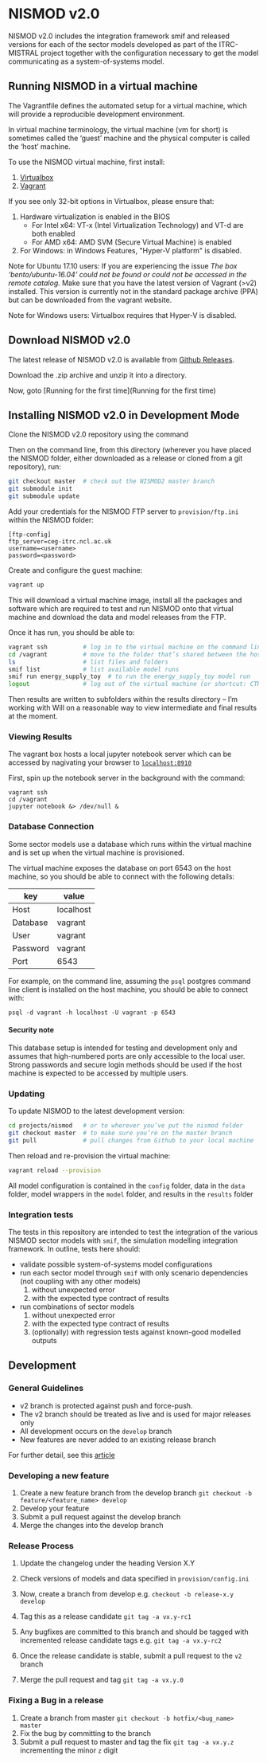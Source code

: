 # NISMOD v2.0

NISMOD v2.0 includes the integration framework smif and released versions
for each of the sector models developed as part of the ITRC-MISTRAL project
together with the configuration necessary to get the model communicating as a
system-of-systems model.

## Running NISMOD in a virtual machine

The Vagrantfile defines the automated setup for a virtual machine, which will
provide a reproducible development environment.

In virtual machine terminology, the virtual machine (vm for short) is sometimes
called the ‘guest’ machine and the physical computer is called the ‘host’
machine.

To use the NISMOD virtual machine, first install:

1. [Virtualbox](https://www.virtualbox.org)
1. [Vagrant](https://vagrantup.com)

If you see only 32-bit options in Virtualbox, please ensure that:
1. Hardware virtualization is enabled in the BIOS
    - For Intel x64: VT-x (Intel Virtualization Technology) and VT-d are both enabled
    - For AMD x64: AMD SVM (Secure Virtual Machine) is enabled
2. For Windows: in Windows Features, "Hyper-V platform" is disabled.

Note for Ubuntu 17.10 users: If you are experiencing the issue *The box
‘bento/ubuntu-16.04’ could not be found or could not be accessed in the remote
catalog.* Make sure that you have the latest version of Vagrant (>v2) installed.
This version is currently not in the standard package archive (PPA) but can be
downloaded from the vagrant website.


Note for Windows users: Virtualbox requires that Hyper-V is disabled.

## Download NISMOD v2.0

The latest release of NISMOD v2.0 is available from [Github Releases](https://github.com/nismod/nismod2/releases/latest).

Download the .zip archive and unzip it into a directory.

Now, goto [Running for the first time](Running for the first time)

## Installing NISMOD v2.0 in Development Mode

Clone the NISMOD v2.0 repository using the command

Then on the command line, from this directory (wherever you have placed the
NISMOD folder, either downloaded as a release or cloned from a git repository),
run:

```bash
git checkout master  # check out the NISMOD2 master branch
git submodule init
git submodule update
```

Add your credentials for the NISMOD FTP server to `provision/ftp.ini` within the
NISMOD folder:

```
[ftp-config]
ftp_server=ceg-itrc.ncl.ac.uk
username=<username>
password=<password>
```

Create and configure the guest machine:

```bash
vagrant up
```

This will download a virtual machine image, install all the packages and
software which are required to test and run NISMOD onto that virtual machine
and download the data and model releases from the FTP.

Once it has run, you should be able to:

```bash
vagrant ssh          # log in to the virtual machine on the command line
cd /vagrant          # move to the folder that’s shared between the host and guest machines
ls                   # list files and folders
smif list            # list available model runs
smif run energy_supply_toy  # to run the energy_supply_toy model run
logout               # log out of the virtual machine (or shortcut: CTRL+D)
```

Then results are written to subfolders within the results directory – I’m working with Will on a reasonable way to view intermediate and final results at the moment.

### Viewing Results

The vagrant box hosts a local jupyter notebook server which can be accessed by
nagivating your browser to [`localhost:8910`](http://localhost:8910/notebooks/Results%20Viewer%20-%20Split%20Out.ipynb)

First, spin up the notebook server in the background with the command:

    vagrant ssh
    cd /vagrant
    jupyter notebook &> /dev/null &

### Database Connection

Some sector models use a database which runs within the virtual machine and is
set up when the virtual machine is provisioned.

The virtual machine exposes the database on port 6543 on the host machine, so
you should be able to connect with the following details:

| key      | value     |
|----------|-----------|
| Host     | localhost |
| Database | vagrant   |
| User     | vagrant   |
| Password | vagrant   |
| Port     | 6543      |

For example, on the command line, assuming the `psql` postgres command line
client is installed on the host machine, you should be able to connect with:

    psql -d vagrant -h localhost -U vagrant -p 6543

#### Security note

This database setup is intended for testing and development only and assumes
that high-numbered ports are only accessible to the local user. Strong passwords
and secure login methods should be used if the host machine is expected to be
accessed by multiple users.


### Updating

To update NISMOD to the latest development version:

```bash
cd projects/nismod   # or to wherever you’ve put the nismod folder
git checkout master  # to make sure you’re on the master branch
git pull             # pull changes from Github to your local machine
```

Then reload and re-provision the virtual machine:

```bash
vagrant reload --provision
```

All model configuration is contained in the `config` folder, data in the `data`
folder, model wrappers in the `model` folder, and results in the `results` folder

### Integration tests

The tests in this repository are intended to test the integration of the various
NISMOD sector models with `smif`, the simulation modelling integration
framework. In outline, tests here should:

- validate possible system-of-systems model configurations
- run each sector model through `smif` with only scenario dependencies (not
  coupling with any other models)
    1. without unexpected error
    1. with the expected type contract of results
- run combinations of sector models
    1. without unexpected error
    1. with the expected type contract of results
    1. (optionally) with regression tests against known-good modelled outputs

## Development

### General Guidelines

- v2 branch is protected against push and force-push.
- The v2 branch should be treated as live and is used for major releases only
- All development occurs on the `develop` branch
- New features are never added to an existing release branch

For further detail, see this [article](http://nvie.com/posts/a-successful-git-branching-model/)

### Developing a new feature

1. Create a new feature branch from the develop branch `git checkout -b feature/<feature_name> develop`
1. Develop your feature
1. Submit a pull request against the develop branch
1. Merge the changes into the develop branch

### Release Process

1. Update the changelog under the heading Version X.Y
1. Check versions of models and data specified in `provision/config.ini`

1. Now, create a branch from develop e.g. `checkout -b release-x.y develop`
1. Tag this as a release candidate `git tag -a vx.y-rc1`
1. Any bugfixes are committed to this branch and should be tagged with incremented 
   release candidate tags e.g. `git tag -a vx.y-rc2`
1. Once the release candidate is stable, submit a pull request to the `v2` branch
1. Merge the pull request and tag `git tag -a vx.y.0`

### Fixing a Bug in a release

1. Create a branch from master `git checkout -b hotfix/<bug_name> master`
1. Fix the bug by committing to the branch
1. Submit a pull request to master and tag the fix `git tag -a vx.y.z` 
   incrementing the minor `z` digit

